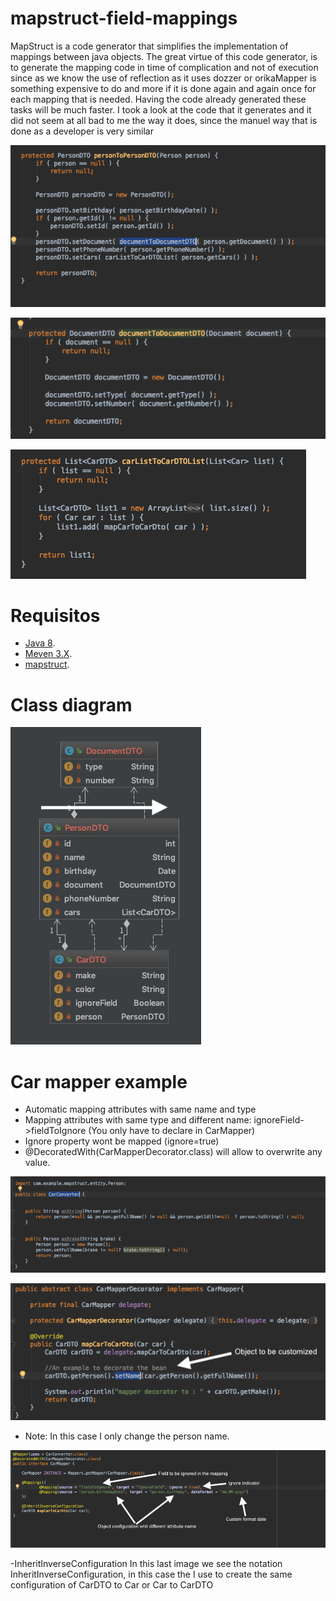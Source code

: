  # mapstruct-field-mappings

MapStruct is a code generator that simplifies the implementation of mappings between java objects.
The great virtue of this code generator, is to generate the mapping code in time of complication and not of execution since as we know the use of reflection as it uses
dozzer or orikaMapper is something expensive to do and more if it is done again and again once for each mapping that is needed. Having the code already generated these tasks will be much faster.
I took a look at the code that it generates and it did not seem at all bad to me the way it does, since the manuel way that is done as a developer is very similar

 ![CustomerDtoDefintion](images/PersonToPersonDTO.png?raw=true "PersonToPersonDTO definition")
 
 ![CustomerDtoDefintion](images/DocumentToDocumentDTO.png?raw=true "DocumentToDocumentDTO definition")
 
 ![CustomerDtoDefintion](images/CarListToCarDTOList.png?raw=true "CarListToCarDTOList definition")


 # Requisitos 
 - [Java 8](http://www.oracle.com/technetwork/java/javase/downloads/jdk8-downloads-3848520.html).
 - [Meven 3.X](http://www.oracle.com/technetwork/java/javase/downloads/jdk8-downloads-3848520.html).
 - [mapstruct](https://plugins.jetbrains.com/plugin/6317-lombok-plugin).

 # Class diagram

 ![CustomerDtoDefintion](images/DiagramDTO.png?raw=true "Diagram DTO definition")

 
 # Car mapper example
 
 - Automatic mapping attributes with same name and type
 - Mapping attributes with same type and different name: ignoreField->fieldToIgnore (You only have to declare in CarMapper)
 - Ignore property wont be mapped (ignore=true)
 - @DecoratedWith(CarMapperDecorator.class) will allow to overwrite any value.
 
 ![CustomerDtoDefintion](images/CarConverter.png?raw=true "CarConverter definition")
 
 ![CustomerDtoDefintion](images/CarDecorator.png?raw=true "CarDecorator definition")
 - Note: In this case I only change the person name.

 
 ![CustomerDtoDefintion](images/CarMapper.png?raw=true "CarMapperDTO definition")
 
 -InheritInverseConfiguration In this last image we see the notation InheritInverseConfiguration, in this case the
I use to create the same configuration of CarDTO to Car or Car to CarDTO

